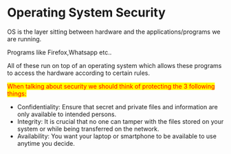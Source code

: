 # Operating System Security

OS is the layer sitting between hardware and the applications/programs we are running.

Programs like Firefox,Whatsapp etc..

All of these run on top of an operating system which allows these programs to access the hardware according to certain rules.



<mark style="color:red;">When talking about security we should think of protecting the 3 following things:</mark>

* Confidentiality: Ensure that secret and private files and information are only available to intended persons.
* Integrity: It is crucial that no one can tamper with the files stored on your system or while being transferred on the network.
* Availability: You want your laptop or smartphone to be available to use anytime you decide.
